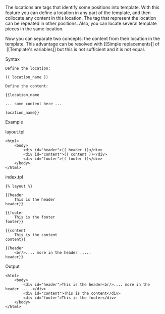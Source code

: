 The locations are tags that identify some positions into template. With this feature you can define a location in any part of the template, and then collocate any content in this location. The tag that represent the location can be repeated in other positions. Also, you can locate several template pieces in the same location.

Now you can separate two concepts: the content from their location in the template. This advantage can be resolved with [[Simple replacements]] of  [[Template's variables]] but this is not sufficient and it is not equal.

Syntax

```
Define the location:
	
(( location_name ))
	
Define the content:
	
{{location_name
	
... some content here ...
	
location_name}}
```

Example

layout.tpl

```
<html>
	<body>
		<div id="header">(( header ))</div>
		<div id="content">(( content ))</div>
		<div id="footer">(( footer ))</div>
	</body> 
</html>
```

index.tpl

```
{% layout %}
	
{{header
	This is the header
header}}
	
{{footer
	This is the footer
footer}}
	
{{content
	This is the content
content}}
	
{{header
	<br/>.... more in the header .....
header}}

```

Output

```
<html>
	<body>
		<div id="header">This is the header<br/>.... more in the header .....</div>
		<div id="content">This is the content</div>
		<div id="footer">This is the footer</div>
	</body> 
</html>
```
